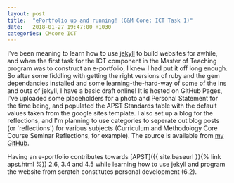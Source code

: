 ```yaml
---
layout: post
title:  "ePortfolio up and running! (C&M Core: ICT Task 1)"
date:   2018-01-27 19:47:00 +1030
categories: CMcore ICT
---
```


I've been meaning to learn how to use [jekyll](https://jekyllrb.com/) to build websites for awhile, and when the first task for the ICT component in the Master of Teaching program was to construct an e-portfolio, I knew I had put it off long enough. So after some fiddling with getting the right versions of ruby and the gem dependancies installed and some learning-the-hard-way of some of the ins and outs of jekyll, I have a basic draft online! It is hosted on GitHub Pages, I've uploaded some placeholders for a photo and Personal Statement for the time being, and populated the APST Standards table with the default values taken from the google sites template. I also set up a blog for the reflections, and I'm planning to use categories to seperate out blog posts (or `reflections') for various subjects (Curriculum and Methodology Core Course Seminar Reflections, for example). The source is available from [my GitHub](https://github.com/Armadilloa16/eportfolio).

Having an e-portfolio contributes towards [APST]({{ site.baseurl }}{% link apst.html %}) 2.6, 3.4 and 4.5 while learning how to use jekyll and program the website from scratch constitutes personal development (6.2).
